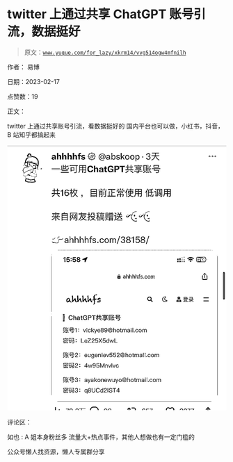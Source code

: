 # twitter 上通过共享 ChatGPT 账号引流，数据挺好

> 原文：[`www.yuque.com/for_lazy/xkrm14/vvg514ogw4mfnilh`](https://www.yuque.com/for_lazy/xkrm14/vvg514ogw4mfnilh)



作者： 易博



日期：2023-02-17



点赞数：19



正文：



twitter 上通过共享账号引流，看数据挺好的 国内平台也可以做，小红书，抖音，B 站知乎都搞起来



![](img/a9d90835817856aad313d0d64439ab3c.png)  

评论区：



如也 : A 姐本身粉丝多 流量大+热点事件，其他人想做也有一定门槛的



公众号懒人找资源，懒人专属群分享

</ne-p>